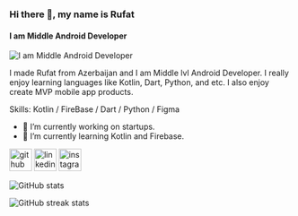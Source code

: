 ### Hi there 👋, my name is Rufat
#### I am Middle Android Developer
![I am Middle Android Developer](https://boehrsi.de/img/news/android_studio4.webp)

I made Rufat from Azerbaijan and I am Middle lvl Android Developer. I really enjoy learning languages like Kotlin, Dart, Python, and etc. I also enjoy create MVP mobile app products.

Skills: Kotlin / FireBase / Dart / Python / Figma

- 🔭 I’m currently working on startups. 
- 🌱 I’m currently learning Kotlin and Firebase. 


[<img src='https://cdn.jsdelivr.net/npm/simple-icons@3.0.1/icons/github.svg' alt='github' height='40'>](https://github.com/Rufat-Shikhiyev)  [<img src='https://cdn.jsdelivr.net/npm/simple-icons@3.0.1/icons/linkedin.svg' alt='linkedin' height='40'>](https://www.linkedin.com/in/rufat-shikhiyev/)  [<img src='https://cdn.jsdelivr.net/npm/simple-icons@3.0.1/icons/instagram.svg' alt='instagram' height='40'>](https://www.instagram.com/rofa_muslum/)  

![GitHub stats](https://github-readme-stats.vercel.app/api?username=Rufat-Shikhiyev&show_icons=true)  

![GitHub streak stats](https://streak-stats.demolab.com/?user=Rufat-Shikhiyev)  

